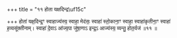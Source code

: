+++
title = "११ होता यक्षदिन्द्र\uf15c"

+++
होता॑ यक्ष॒दिन्द्र॒ꣳ स्वाहाज्य॑स्य॒ स्वाहा॒ मेद॑सः॒ स्वाहा॑ स्तो॒काना॒ꣳ स्वाहा॒ स्वाहा॑कृतीना॒ꣳ स्वाहा॑ ह॒व्यसू॑क्तीनाम्। स्वाहा॑ दे॒वाऽ आ॑ज्य॒पा जु॑षा॒णाऽ इन्द्र॒ऽ आज्य॑स्य॒ व्यन्तु॒ होत॒र्यज॑ ॥११ ॥